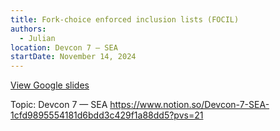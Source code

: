 ```yaml
---
title: Fork-choice enforced inclusion lists (FOCIL)
authors:
  - Julian
location: Devcon 7 — SEA
startDate: November 14, 2024
---
```


[View Google slides](https://docs.google.com/presentation/d/1x-Blq5wqU_JaSmBkeEUz0PdY_cLyE0JPmi-CAChXqbU/edit?usp=sharing)

Topic: Devcon 7 — SEA <https://www.notion.so/Devcon-7-SEA-1cfd9895554181d6bdd3c429f1a88dd5?pvs=21>
